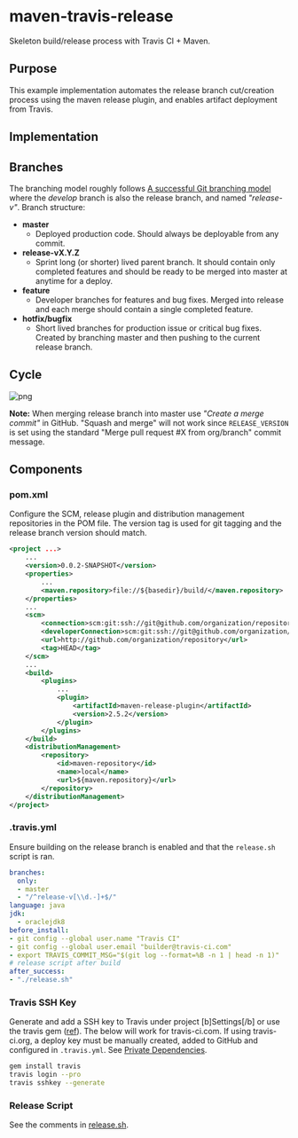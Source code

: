 # maven-travis-release 

Skeleton build/release process with Travis CI + Maven. 

## Purpose

This example implementation automates the release branch cut/creation process using the maven release plugin, and enables artifact  deployment from Travis.

## Implementation

## Branches

The branching model roughly follows [A successful Git branching model](http://nvie.com/posts/a-successful-git-branching-model/) where the *develop* branch is also the release branch, and named *"release-v<VERSION>"*. Branch structure: 

 - **master** 
   - Deployed production code. Should always be deployable from any commit. 
 - **release-vX.Y.Z**
   - Sprint long (or shorter) lived parent branch. It should contain only completed features and should be ready to be merged into master at anytime for a deploy.
 - **feature**
   - Developer branches for features and bug fixes. Merged into release and each merge should contain a single completed feature. 
 - **hotfix/bugfix**
   - Short lived branches for production issue or critical bug fixes. Created by branching master and then pushing to the current release branch. 
 
## Cycle

![png](https://github.com/shblt/maven-travis-release-depoyment/blob/master/diagram.png)

**Note:** When merging release branch into master use *"Create a merge commit"* in GitHub. "Squash and merge" will not work since `RELEASE_VERSION` is set using the standard "Merge pull request #X from org/branch" commit message.

## Components

### pom.xml

Configure the SCM, release plugin and distribution management repositories in the POM file. The version tag is used for git tagging and the release branch version should match. 

```xml
<project ...>
    ...
    <version>0.0.2-SNAPSHOT</version>
    <properties>
        ...
        <maven.repository>file://${basedir}/build/</maven.repository>
    </properties>
    ...
    <scm>
        <connection>scm:git:ssh://git@github.com/organization/repository.git</connection>
        <developerConnection>scm:git:ssh://git@github.com/organization/repository.git</developerConnection>
        <url>http://github.com/organization/repository</url>
        <tag>HEAD</tag>
    </scm>
    ...
    <build>
        <plugins>
            ...
            <plugin>
                <artifactId>maven-release-plugin</artifactId>
                <version>2.5.2</version>
            </plugin>
        </plugins>
    </build>
    <distributionManagement>
        <repository>
            <id>maven-repository</id>
            <name>local</name>
            <url>${maven.repository}</url>
        </repository>
    </distributionManagement>
</project>
```

### .travis.yml

Ensure building on the release branch is enabled and that the `release.sh` script is ran.
```yml
branches:
  only:
  - master
  - "/^release-v[\\d.-]+$/"
language: java
jdk:
  - oraclejdk8
before_install:
- git config --global user.name "Travis CI"
- git config --global user.email "builder@travis-ci.com"
- export TRAVIS_COMMIT_MSG="$(git log --format=%B -n 1 | head -n 1)"
# release script after build
after_success:
- "./release.sh"
```

### Travis SSH Key

Generate and add a SSH key to Travis under project [b]Settings[/b] or use the travis gem ([ref](http://stackoverflow.com/questions/27444891/how-to-add-ssh-key-in-travis-ci)). The below will work for travis-ci.com. If using travis-ci.org, a deploy key must be manually created, added to GitHub and configured in `.travis.yml`. See [Private Dependencies](https://docs.travis-ci.com/user/private-dependencies/).

```bash
gem install travis
travis login --pro
travis sshkey --generate
```

### Release Script

See the comments in [release.sh](https://github.com/shblt/maven-travis-release-depoyment/blob/master/release.sh).
